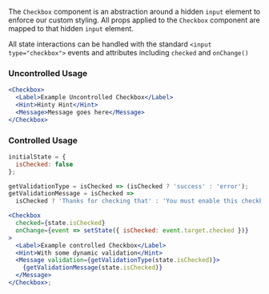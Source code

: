The `Checkbox` component is an abstraction around a hidden `input` element
to enforce our custom styling. All props applied to the `Checkbox` component are
mapped to that hidden `input` element.

All state interactions can be handled with the standard `<input type="checkbox">`
events and attributes including `checked` and `onChange()`

### Uncontrolled Usage

```jsx
<Checkbox>
  <Label>Example Uncontrolled Checkbox</Label>
  <Hint>Hinty Hint</Hint>
  <Message>Message goes here</Message>
</Checkbox>
```

### Controlled Usage

```jsx
initialState = {
  isChecked: false
};

getValidationType = isChecked => (isChecked ? 'success' : 'error');
getValidationMessage = isChecked =>
  isChecked ? 'Thanks for checking that' : 'You must enable this checkbox';

<Checkbox
  checked={state.isChecked}
  onChange={event => setState({ isChecked: event.target.checked })}
>
  <Label>Example controlled Checkbox</Label>
  <Hint>With some dynamic validation</Hint>
  <Message validation={getValidationType(state.isChecked)}>
    {getValidationMessage(state.isChecked)}
  </Message>
</Checkbox>;
```
